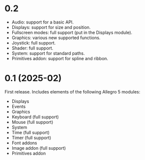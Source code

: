 # 0.2

- Audio: support for a basic API.
- Displays: support for size and position.
- Fullscreen modes: full support (put in the Displays module).
- Graphics: various new supported functions.
- Joystick: full support.
- Shader: full support.
- System: support for standard paths.
- Primitives addon: support for spline and ribbon.


# 0.1 (2025-02)

First release. Includes elements of the following Allegro 5 modules:

- Displays
- Events
- Graphics
- Keyboard (full support)
- Mouse (full support)
- System
- Time (full support)
- Timer (full support)
- Font addons
- Image addon (full support)
- Primitives addon

